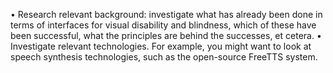 • Research relevant background: investigate what has already been done in terms of interfaces for visual disability and blindness, which of these have been successful, what the principles are behind the successes, et cetera.
• Investigate relevant technologies. For example, you might want to look at speech synthesis technologies, such as the open-source FreeTTS system. 
